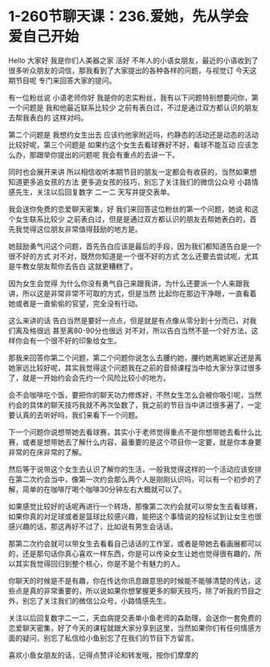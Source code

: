 # 1-260节聊天课：236.爱她，先从学会爱自己开始

Hello 大家好 我是你们人美器之家 活好 不年人的小语女朋友，最近的小语收到了很多听众朋友的词信，那我看到了大家提出的各种各样的问题，与视觉订 今天这期节目呢 专门来回答大家的提问。

有一位粉丝说 小语老师你好 我是你的忠实粉丝，我有以下问题特别想要问你，第一个问题是 我和他最近联系比较少 之前有表白过，不过是通过双方都认识的朋友去帮我表白的 这样对吗。

第二个问题是 我想约女生出去 应该约他家附近吗，约静态的活动还是动态的活动比较好呢，第三个问题是 如果约这个女生去看球赛好不好，看球不能互动 应该怎么办，那跟举你提出的问题呢 我会有重点的去讲一下。

同时也会展开来讲 所以相信收听本期节目的朋友一定都会有收获的，当然如果想知道更多追女孩的方法 更多追女孩的技巧，别忘了关注我们的微信公众号 小路情感先生，关注以后回复数字 二一二 天写并提交表单。

我会送你免费的恋爱聊天密集，好 我们来回答这位粉丝的第一个问题，她说 和这个女生联系比较少 之前表白过，但是是通过双方都认识的朋友去帮她表白的，首先我觉得这位朋友非常值得鼓励的地方是。

她鼓励勇气问这个问题，首先告白应该是最后的手段，因为我们都知道告白是一个很不好的方式 对不对，既然你知道是一个很不好的方式 怎么还要去尝试呢，尤其是牛教女朋友帮你去告白 这就更糟糕了。

因为女生会觉得 为什么你没有勇气自己来跟我讲，为什么还要派一个人来跟我讲，所以这是非常非常不可取的方式，但是当然 比起你在那边干净眼，一直看着她或者是一直偷偷的官望，完全没有行动。

这么来讲的话 告白当然是要好一点点，但是就是有点像从零分到十分而已，对我们离及格很远 甚至离80-90分也很远 对不对，所以告白当然不是一个好方法，这样你会有一个很不好的印象给女生。

那我来回答你第二个问题，第二个问题你说怎么去腰约她，腰约她离她家近还是离她家远比较好呢，其实我觉得这个问题我在之前的音频课程当中给大家分享过很多了，就是一开始约会会先约一个风险比较小的地方。

会不会咖啡吃个饭，要把你的聊天功力修炼好，不然女生怎么会被你吸引呢，当然约会的具体的聊天技巧我就不再次坠数了，我之前的节目当中讲过很多遍了，一定要认真的去听好吗，我们来看下一个问题。

下一个问题你说想带她去看球赛，其实小于老师觉得重点不是你想带她去看什么比赛，或者是想带她去了解什么内容，最重要的是这个项目你一定要，就是你本身要非常的在床非常的了解。

然后等于说带这个女生去认识了解你的生活，一般我觉得这样的一个活动应该安排在第二次约会当中，像第一次约会那么两个人是刚刚认识吗，可以有一个初步的了解，简单的在咖啡厅喝个咖啡30分钟左右大概就可以了。

如果感觉比较好的话呢再进行一个转场，那像第二次约会就可以带女生去看球赛，如果你真的对足球或者是篮球比较感兴趣，能把这个事情说的投标试到让女生也很感兴趣的话，那这再好不过了，比如说有男生会话话。

那第二次约会就可以带女生去看看自己话话的工作室，或者是带她去看画展都可以的，还是那句话你真心喜欢一样东西，你是可以传染女生让她也觉得很有趣的，所以其实我觉得回归到整个核心，你是不是个有魅力的人。

你聊天的时候是不是有趣，你在传达你讯息跟意思的时候能不能够清楚的传达，这些点是真的非常重要的，所以说如果你想掌握更多的聊天技巧，除了听我的节目之外，别忘了关注我们的微信公众号，小路情感先生。

关注以后回复数字二一二，天血病提交表单小鱼老师的森助理，会送你一套免费的恋爱聊天密集，好了今天的课程就跟大家分享到这里，当然如果你们有任何情感方面的疑问，别忘了私信给小鱼别忘了在我们的节目下方留言。

喜欢小鱼女朋友的话，记得点赞评论和转发哦，按你们摩摩的